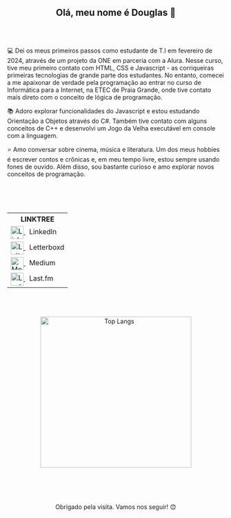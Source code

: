 <h2 align="center">Olá, meu nome é Douglas 👋</h2>
<br><br>
<p align="start"> 💻 Dei os meus primeiros passos como estudante de T.I em fevereiro de 2024, através de um projeto da ONE em parceria com a Alura. Nesse curso, tive meu primeiro contato com HTML, CSS e Javascript - as corriqueiras primeiras tecnologias de grande parte dos estudantes. No entanto, comecei a me apaixonar de verdade pela programação ao entrar no curso de Informática para a Internet, na ETEC de Praia Grande, onde tive contato mais direto com o conceito de lógica de programação.</p>
<p align="start">📚 Adoro explorar funcionalidades do Javascript e estou estudando Orientação a Objetos através do C#. Também tive contato com alguns conceitos de C++ e desenvolvi um Jogo da Velha executável em console com a linguagem.</p>
<p align="start">⭐ Amo conversar sobre cinema, música e literatura. Um dos meus hobbies é escrever contos e crônicas e, em meu tempo livre, estou sempre usando fones de ouvido. Além disso, sou bastante curioso e amo explorar novos conceitos de programação. </p>
<br><br><br>
<table align="center">
  <tr>
    <th>LINKTREE</th>
  </tr>
    <tr>
      <td>
        <a href="https://www.linkedin.com/in/seu-perfil">
          <img align="center" src="https://upload.wikimedia.org/wikipedia/commons/c/ca/LinkedIn_logo_initials.png" alt="LinkedIn" width="30"/>
        </a>
         &nbsp;&nbsp;LinkedIn
      </td>
    </tr>
   <tr>
      <td>
        <a href="https://letterboxd.com/filhodepeterpan/">
          <img align="center" src="https://a.ltrbxd.com/logos/letterboxd-decal-dots-pos-rgb-500px.png" alt="Letterboxd" width="30"/>
        </a>
        &nbsp;&nbsp;Letterboxd
      </td>
    </tr>
     <tr>
      <td>
        <a href="https://medium.com/@filhodepeterpan">
          <img align="center" src="https://cdn4.iconfinder.com/data/icons/social-media-2210/24/Medium-512.png" alt="Medium" width="30"/>
        </a>
        &nbsp;&nbsp;Medium
      </td>
    </tr>
    <tr>
      <td>
        <a href="https://www.last.fm/pt/user/filhodepeterpan">
          <img align="center" src="https://www.shareicon.net/data/128x128/2015/09/19/103434_logo_512x512.png" alt="LastFM" width="30"/>
        </a>
        &nbsp;&nbsp;Last.fm
      </td>
    </tr>
</table>
<br><br><br>
<div align="center">
  <img src="https://github-readme-stats.vercel.app/api/top-langs/?username=filhodepeterpan&layout=pie&theme=radical" alt="Top Langs" width="350">
</div>
<br><br><br><br>
<p align="center">Obrigado pela visita. Vamos nos seguir! 😊</p>
